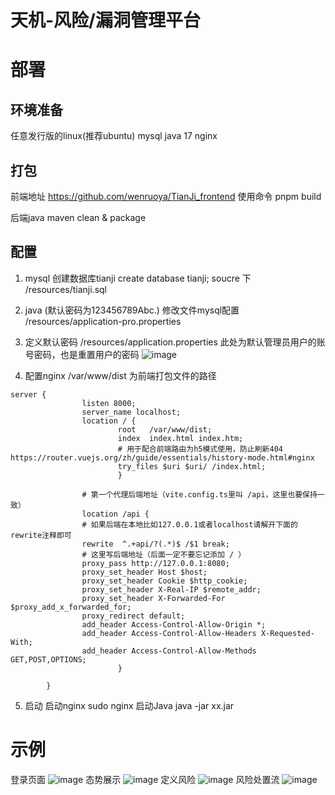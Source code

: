 # 天机-风险/漏洞管理平台

# 部署
## 环境准备
任意发行版的linux(推荐ubuntu)
mysql
java 17 
nginx

## 打包
前端地址 https://github.com/wenruoya/TianJi_frontend 
使用命令 pnpm build

后端java 
maven clean & package

## 配置
1. mysql
创建数据库tianji  create database tianji;
soucre 下 /resources/tianji.sql
2. java  (默认密码为123456789Abc.)
修改文件mysql配置 /resources/application-pro.properties
3. 定义默认密码
/resources/application.properties 此处为默认管理员用户的账号密码，也是重置用户的密码
![image](https://github.com/user-attachments/assets/bd4db4f5-352e-4156-87a5-12bb0f838777)

4. 配置nginx
/var/www/dist 为前端打包文件的路径

```
server {
                listen 8000;
                server_name localhost;
                location / {
                        root   /var/www/dist;
                        index  index.html index.htm;
                        # 用于配合前端路由为h5模式使用，防止刷新404 https://router.vuejs.org/zh/guide/essentials/history-mode.html#nginx
                        try_files $uri $uri/ /index.html;
                        }

                # 第一个代理后端地址（vite.config.ts里叫 /api，这里也要保持一致）
                location /api {
                # 如果后端在本地比如127.0.0.1或者localhost请解开下面的rewrite注释即可
                rewrite  ^.+api/?(.*)$ /$1 break;
                # 这里写后端地址（后面一定不要忘记添加 / ）
                proxy_pass http://127.0.0.1:8080;
                proxy_set_header Host $host;
                proxy_set_header Cookie $http_cookie;
                proxy_set_header X-Real-IP $remote_addr;
                proxy_set_header X-Forwarded-For $proxy_add_x_forwarded_for;
                proxy_redirect default;
                add_header Access-Control-Allow-Origin *;
                add_header Access-Control-Allow-Headers X-Requested-With;
                add_header Access-Control-Allow-Methods GET,POST,OPTIONS;
                        }

        }
```
5. 启动
启动nginx sudo nginx
启动Java  java -jar xx.jar
# 示例
登录页面
![image](https://github.com/user-attachments/assets/b28d3b62-32cc-46b8-bb4c-cd6b4bb85e6f)
态势展示
![image](https://github.com/user-attachments/assets/a57f5555-98a8-4546-a62b-1011f14e5a80)
定义风险
![image](https://github.com/user-attachments/assets/943296bf-b0a0-45d0-a272-652ef1ce7fb2)
风险处置流
![image](https://github.com/user-attachments/assets/cd2a5fd3-8e53-47fa-b7af-87479e762dd5)
